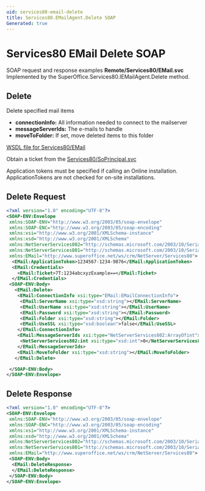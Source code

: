 ```yaml
---
uid: services80-email-delete
title: Services80.EMailAgent.Delete SOAP
Generated: true
---
```


# Services80 EMail Delete SOAP

SOAP request and response examples **Remote/Services80/EMail.svc**
Implemented by the <see cref="M:SuperOffice.Services80.IEMailAgent.Delete">SuperOffice.Services80.IEMailAgent.Delete</see> method.

## Delete

Delete specified mail items

* **connectionInfo:** All information needed to connect to the mailserver
* **messageServerIds:** The e-mails to handle
* **moveToFolder:** If set, move deleted items to this folder



[WSDL file for Services80/EMail](../Services80-EMail.md)

Obtain a ticket from the [Services80/SoPrincipal.svc](../SoPrincipal/SoPrincipal.md)

Application tokens must be specified if calling an Online installation. ApplicationTokens are not checked for on-site installations.

## Delete Request

```xml
<?xml version="1.0" encoding="UTF-8"?>
<SOAP-ENV:Envelope
 xmlns:SOAP-ENV="http://www.w3.org/2003/05/soap-envelope"
 xmlns:SOAP-ENC="http://www.w3.org/2003/05/soap-encoding"
 xmlns:xsi="http://www.w3.org/2001/XMLSchema-instance"
 xmlns:xsd="http://www.w3.org/2001/XMLSchema"
 xmlns:NetServerServices802="http://schemas.microsoft.com/2003/10/Serialization/Arrays"
 xmlns:NetServerServices801="http://schemas.microsoft.com/2003/10/Serialization/"
 xmlns:EMail="http://www.superoffice.net/ws/crm/NetServer/Services80">
  <EMail:ApplicationToken>1234567-1234-9876</EMail:ApplicationToken>
  <EMail:Credentials>
    <EMail:Ticket>7T:1234abcxyzExample==</EMail:Ticket>
  </EMail:Credentials>
 <SOAP-ENV:Body>
   <EMail:Delete>
    <EMail:ConnectionInfo xsi:type="EMail:EMailConnectionInfo">
     <EMail:ServerName xsi:type="xsd:string"></EMail:ServerName>
     <EMail:UserName xsi:type="xsd:string"></EMail:UserName>
     <EMail:Password xsi:type="xsd:string"></EMail:Password>
     <EMail:Folder xsi:type="xsd:string"></EMail:Folder>
     <EMail:UseSSL xsi:type="xsd:boolean">false</EMail:UseSSL>
    </EMail:ConnectionInfo>
    <EMail:MessageServerIds xsi:type="NetServerServices802:ArrayOfint">
     <NetServerServices802:int xsi:type="xsd:int">0</NetServerServices802:int>
    </EMail:MessageServerIds>
    <EMail:MoveToFolder xsi:type="xsd:string"></EMail:MoveToFolder>
   </EMail:Delete>

 </SOAP-ENV:Body>
</SOAP-ENV:Envelope>

```


## Delete Response

```xml
<?xml version="1.0" encoding="UTF-8"?>
<SOAP-ENV:Envelope
 xmlns:SOAP-ENV="http://www.w3.org/2003/05/soap-envelope"
 xmlns:SOAP-ENC="http://www.w3.org/2003/05/soap-encoding"
 xmlns:xsi="http://www.w3.org/2001/XMLSchema-instance"
 xmlns:xsd="http://www.w3.org/2001/XMLSchema"
 xmlns:NetServerServices802="http://schemas.microsoft.com/2003/10/Serialization/Arrays"
 xmlns:NetServerServices801="http://schemas.microsoft.com/2003/10/Serialization/"
 xmlns:EMail="http://www.superoffice.net/ws/crm/NetServer/Services80">
 <SOAP-ENV:Body>
  <EMail:DeleteResponse>
  </EMail:DeleteResponse>
 </SOAP-ENV:Body>
</SOAP-ENV:Envelope>

```

